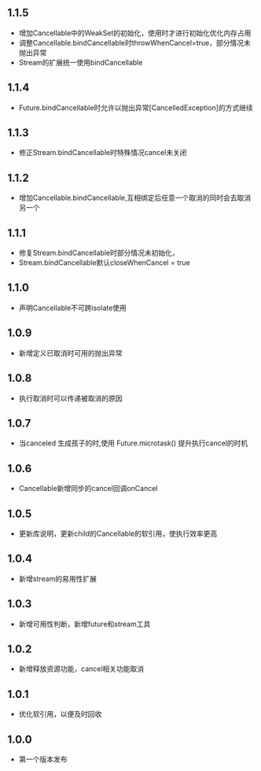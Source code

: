 ## 1.1.5

* 增加Cancellable中的WeakSet的初始化，使用时才进行初始化优化内存占用
* 调整Cancellable.bindCancellable时throwWhenCancel=true，部分情况未抛出异常
* Stream的扩展统一使用bindCancellable

## 1.1.4

* Future.bindCancellable时允许以抛出异常[CancelledException]的方式继续

## 1.1.3

* 修正Stream.bindCancellable时特殊情况cancel未关闭

## 1.1.2

* 增加Cancellable.bindCancellable,互相绑定后任意一个取消的同时会去取消另一个

## 1.1.1

* 修复Stream.bindCancellable时部分情况未初始化，
* Stream.bindCancellable默认closeWhenCancel = true

## 1.1.0

* 声明Cancellable不可跨isolate使用

## 1.0.9

* 新增定义已取消时可用的抛出异常

## 1.0.8

* 执行取消时可以传递被取消的原因

## 1.0.7

* 当canceled 生成孩子的时,使用 Future.microtask() 提升执行cancel的时机

## 1.0.6

* Cancellable新增同步的cancel回调onCancel

## 1.0.5

* 更新库说明，更新child的Cancellable的软引用，使执行效率更高

## 1.0.4

* 新增stream的易用性扩展

## 1.0.3

* 新增可用性判断，新增future和stream工具

## 1.0.2

* 新增释放资源功能，cancel相关功能取消

## 1.0.1

* 优化软引用，以便及时回收

## 1.0.0

* 第一个版本发布
